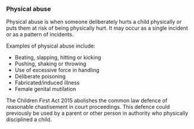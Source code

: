 ###  Physical abuse

Physical abuse is when someone deliberately hurts a child physically or puts
them at risk of being physically hurt. It may occur as a single incident or as
a pattern of incidents.

Examples of physical abuse include:

  * Beating, slapping, hitting or kicking 
  * Pushing, shaking or throwing 
  * Use of excessive force in handling 
  * Deliberate poisoning 
  * Fabricated/induced illness 
  * Female genital mutilation 

The Children First Act 2015 abolishes the common law defence of reasonable
chastisement in court proceedings. This defence could previously be used by a
parent or other person in authority who physically disciplined a child.

